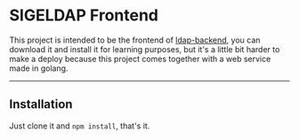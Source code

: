 # SIGELDAP Frontend

This project is intended to be the frontend of [ldap-backend](https://github.com/lamg/tesis), you can download it and install it for learning purposes, but it's a little bit harder to make a deploy because this project comes together with a web service made in golang.

----------
## Installation
Just clone it and `npm install`, that's it.
